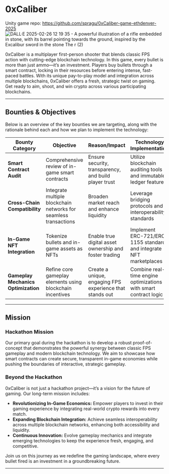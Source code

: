# 0xCaliber
Unity game repo: https://github.com/spragu/0xCaliber-game-ethdenver-2025
![DALL·E 2025-02-26 12 19 35 - A powerful illustration of a rifle embedded in stone, with its barrel pointing towards the ground, inspired by the Excalibur sword in the stone  The r (2)](https://github.com/user-attachments/assets/765c9090-8c93-4434-970b-3476e80db0ee)

0xCaliber is a multiplayer first-person shooter that blends classic FPS action with cutting-edge blockchain technology. In this game, every bullet is more than just ammo—it’s an investment. Players buy bullets through a smart contract, locking in their resources before entering intense, fast-paced battles. With its unique pay-to-play model and integration across multiple blockchains, 0xCaliber offers a fresh, strategic twist on gaming. Get ready to aim, shoot, and win crypto across various participating blockchains.

---

## Bounties & Objectives

Below is an overview of the key bounties we are targeting, along with the rationale behind each and how we plan to implement the technology:

| **Bounty Category**               | **Objective**                                                  | **Reason/Impact**                                          | **Technology Implementation**                                   |
|-----------------------------------|----------------------------------------------------------------|------------------------------------------------------------|-----------------------------------------------------------------|
| **Smart Contract Audit**          | Comprehensive review of in-game smart contracts                | Ensure security, transparency, and build player trust      | Utilize blockchain auditing tools and immutable ledger features  |
| **Cross-Chain Compatibility**     | Integrate multiple blockchain networks for seamless transactions | Broaden market reach and enhance liquidity                  | Leverage bridging protocols and interoperability standards       |
| **In-Game NFT Integration**       | Tokenize bullets and in-game assets as NFTs                     | Enable true digital asset ownership and foster trading      | Implement ERC-721/ERC-1155 standards and integrate NFT marketplaces|
| **Gameplay Mechanics Optimization** | Refine core gameplay elements using blockchain incentives      | Create a unique, engaging FPS experience that stands out      | Combine real-time engine optimizations with smart contract logic   |

---

## Mission

### Hackathon Mission
Our primary goal during the hackathon is to develop a robust proof-of-concept that demonstrates the powerful synergy between classic FPS gameplay and modern blockchain technology. We aim to showcase how smart contracts can create secure, transparent in-game economies while pushing the boundaries of interactive, strategic gameplay.

### Beyond the Hackathon
0xCaliber is not just a hackathon project—it’s a vision for the future of gaming. Our long-term mission includes:

- **Revolutionizing In-Game Economics:** Empower players to invest in their gaming experience by integrating real-world crypto rewards into every match.
- **Expanding Blockchain Integration:** Achieve seamless interoperability across multiple blockchain networks, enhancing both accessibility and liquidity.
- **Continuous Innovation:** Evolve gameplay mechanics and integrate emerging technologies to keep the experience fresh, engaging, and competitive.

Join us on this journey as we redefine the gaming landscape, where every bullet fired is an investment in a groundbreaking future.

---
